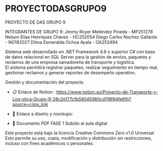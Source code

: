 # PROYECTODASGRUPO9
PROYECTO DE DAS GRUPO 9

INTEGRANTES DE GRUPO 9:
Jimmy Royer Meléndez Pineda - MP251278
Nelson Elías Henríquez Chávez - HC252054
Diego Carlos Nochez Gallardo - NG182027
Dilma Esmeralda Ochoa Ayala - OA252494

Sistema web desarrollado en .NET Framework 4.6 o superior C# con base de datos relacional en SQL Server para la gestión de envíos, paquetes y reclamos de una empresa salvadoreña de transporte y logística.  
El sistema permitirá registrar paquetes, realizar seguimiento en tiempo real, gestionar reclamos y generar reportes de desempeño operativo.

Gestión y documentación del proyecto

- 📋 Enlace de Notion : https://www.notion.so/Proyecto-de-Transporte-y-Log-stica-Grupo-9-28c2e177cfb58045980cd118f64fe6fb?source=copy_link

- 🎨 Enlace a diseño y mockups:

- 📄 Documento PDF FASE 1 Subido al aula digital

Este proyecto está bajo la licencia Creative Commons Zero v1.0 Universal 
Esto permite su uso, copia, modificación y distribución sin restricciones, incluso con fines académicos o personales.
